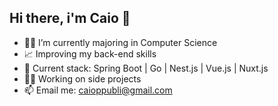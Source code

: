 ## Hi there, i'm Caio 👋
- 👨‍🎓 I’m currently majoring in Computer Science
- 📈 Improving my back-end skills
- 🔋 Current stack: Spring Boot | Go | Nest.js | Vue.js | Nuxt.js
- 🧑‍💻 Working on side projects
- 📫 Email me: caioppubli@gmail.com
